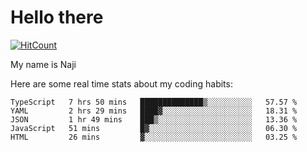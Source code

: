 # Hello there

[![HitCount](http://hits.dwyl.com/na-ji/na-ji.svg)](https://youtu.be/dQw4w9WgXcQ)

My name is Naji

Here are some real time stats about my coding habits:

<!--START_SECTION:waka-->
```text
TypeScript   7 hrs 50 mins   ██████████████▒░░░░░░░░░░   57.57 % 
YAML         2 hrs 29 mins   ████▓░░░░░░░░░░░░░░░░░░░░   18.31 % 
JSON         1 hr 49 mins    ███▒░░░░░░░░░░░░░░░░░░░░░   13.36 % 
JavaScript   51 mins         █▓░░░░░░░░░░░░░░░░░░░░░░░   06.30 % 
HTML         26 mins         ▓░░░░░░░░░░░░░░░░░░░░░░░░   03.25 % 
```
<!--END_SECTION:waka-->
